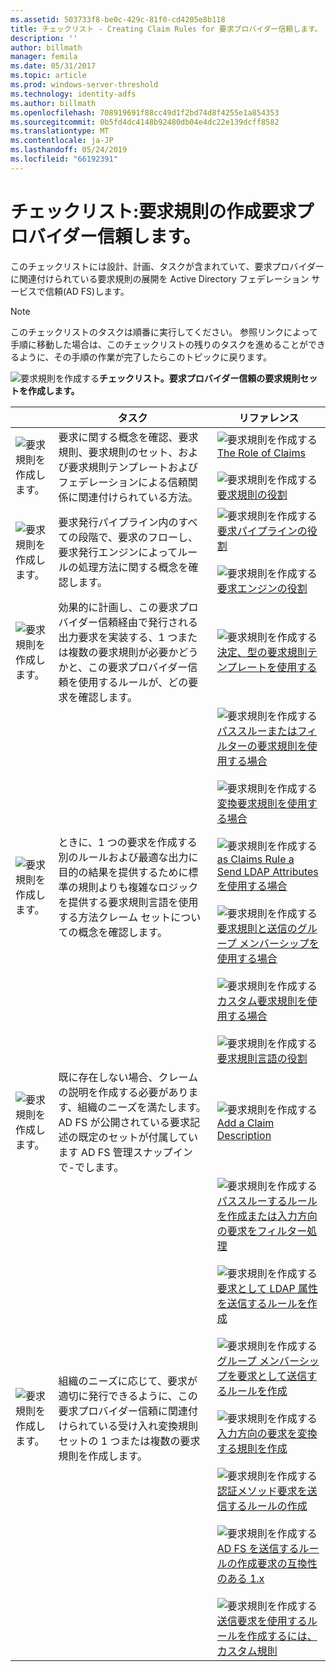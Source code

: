 ```yaml
---
ms.assetid: 503733f8-be0c-429c-81f0-cd4205e8b118
title: チェックリスト - Creating Claim Rules for 要求プロバイダー信頼します。
description: ''
author: billmath
manager: femila
ms.date: 05/31/2017
ms.topic: article
ms.prod: windows-server-threshold
ms.technology: identity-adfs
ms.author: billmath
ms.openlocfilehash: 708919691f88cc49d1f2bd74d8f4255e1a854353
ms.sourcegitcommit: 0b5fd4dc4148b92480db04e4dc22e139dcff8582
ms.translationtype: MT
ms.contentlocale: ja-JP
ms.lasthandoff: 05/24/2019
ms.locfileid: "66192391"
---
```

# <a name="checklist-creating-claim-rules-for-a-claims-provider-trust"></a>チェックリスト:要求規則の作成要求プロバイダー信頼します。


このチェックリストには設計、計画、タスクが含まれていて、要求プロバイダーに関連付けられている要求規則の展開を Active Directory フェデレーション サービスで信頼\(AD FS\)します。  
  
> [!NOTE]  
> このチェックリストのタスクは順番に実行してください。 参照リンクによって手順に移動した場合は、このチェックリストの残りのタスクを進めることができるように、その手順の作業が完了したらこのトピックに戻ります。  
  
![要求規則を作成する](media/2b05dce3-938f-4168-9b8f-1f4398cbdb9b.gif)**チェックリスト。要求プロバイダー信頼の要求規則セットを作成します。**  
  
||タスク|リファレンス|  
|-|--------|-------------|  
|![要求規則を作成します。](media/icon_checkboxo.gif)|要求に関する概念を確認、要求規則、要求規則のセット、および要求規則テンプレートおよびフェデレーションによる信頼関係に関連付けられている方法。|![要求規則を作成する](media/faa393df-4856-4431-9eda-4f4e5be72a90.gif)[The Role of Claims](../../ad-fs/technical-reference/The-Role-of-Claims.md)<br /><br />![要求規則を作成する](media/faa393df-4856-4431-9eda-4f4e5be72a90.gif)[要求規則の役割](../../ad-fs/technical-reference/The-Role-of-Claim-Rules.md)|  
|![要求規則を作成します。](media/icon_checkboxo.gif)|要求発行パイプライン内のすべての段階で、要求のフローし、要求発行エンジンによってルールの処理方法に関する概念を確認します。|![要求規則を作成する](media/faa393df-4856-4431-9eda-4f4e5be72a90.gif)[要求パイプラインの役割](../../ad-fs/technical-reference/The-Role-of-the-Claims-Pipeline.md)<br /><br />![要求規則を作成する](media/faa393df-4856-4431-9eda-4f4e5be72a90.gif)[要求エンジンの役割](../../ad-fs/technical-reference/The-Role-of-the-Claims-Engine.md)|  
|![要求規則を作成します。](media/icon_checkboxo.gif)|効果的に計画し、この要求プロバイダー信頼経由で発行される出力要求を実装する、1 つまたは複数の要求規則が必要かどうかと、この要求プロバイダー信頼を使用するルールが、どの要求を確認します。|![要求規則を作成する](media/faa393df-4856-4431-9eda-4f4e5be72a90.gif)[決定、型の要求規則テンプレートを使用する](../../ad-fs/technical-reference/Determine-the-Type-of-Claim-Rule-Template-to-Use.md)|  
|![要求規則を作成します。](media/icon_checkboxo.gif)|ときに、1 つの要求を作成する別のルールおよび最適な出力に目的の結果を提供するために標準の規則よりも複雑なロジックを提供する要求規則言語を使用する方法クレーム セットについての概念を確認します。|![要求規則を作成する](media/faa393df-4856-4431-9eda-4f4e5be72a90.gif)[パススルーまたはフィルターの要求規則を使用する場合](../../ad-fs/technical-reference/When-to-Use-a-Pass-Through-or-Filter-Claim-Rule.md)<br /><br />![要求規則を作成する](media/faa393df-4856-4431-9eda-4f4e5be72a90.gif)[変換要求規則を使用する場合](../../ad-fs/technical-reference/When-to-Use-a-Transform-Claim-Rule.md)<br /><br />![要求規則を作成する](media/faa393df-4856-4431-9eda-4f4e5be72a90.gif)[as Claims Rule a Send LDAP Attributes を使用する場合](../../ad-fs/technical-reference/When-to-Use-a-Send-LDAP-Attributes-as-Claims-Rule.md)<br /><br />![要求規則を作成する](media/faa393df-4856-4431-9eda-4f4e5be72a90.gif)[要求規則と送信のグループ メンバーシップを使用する場合](../../ad-fs/technical-reference/When-to-Use-a-Send-Group-Membership-as-a-Claim-Rule.md)<br /><br />![要求規則を作成する](media/faa393df-4856-4431-9eda-4f4e5be72a90.gif)[カスタム要求規則を使用する場合](../../ad-fs/technical-reference/When-to-Use-a-Custom-Claim-Rule.md)<br /><br />![要求規則を作成する](media/faa393df-4856-4431-9eda-4f4e5be72a90.gif)[要求規則言語の役割](../../ad-fs/technical-reference/The-Role-of-the-Claim-Rule-Language.md)|  
|![要求規則を作成します。](media/icon_checkboxo.gif)|既に存在しない場合、クレームの説明を作成する必要があります、組織のニーズを満たします。 AD FS が公開されている要求記述の既定のセットが付属しています AD FS 管理スナップインで\-でします。|![要求規則を作成する](media/15dd35b6-6cc6-421f-93f8-7109920e7144.gif)[Add a Claim Description](../../ad-fs/operations/Add-a-Claim-Description.md)|  
|![要求規則を作成します。](media/icon_checkboxo.gif)|組織のニーズに応じて、要求が適切に発行できるように、この要求プロバイダー信頼に関連付けられている受け入れ変換規則セットの 1 つまたは複数の要求規則を作成します。|![要求規則を作成する](media/15dd35b6-6cc6-421f-93f8-7109920e7144.gif)[パススルーするルールを作成または入力方向の要求をフィルター処理](../../ad-fs/operations/Create-a-Rule-to-Pass-Through-or-Filter-an-Incoming-Claim.md)<br /><br />![要求規則を作成する](media/15dd35b6-6cc6-421f-93f8-7109920e7144.gif)[要求として LDAP 属性を送信するルールを作成](../../ad-fs/operations/Create-a-Rule-to-Send-LDAP-Attributes-as-Claims.md)<br /><br />![要求規則を作成する](media/15dd35b6-6cc6-421f-93f8-7109920e7144.gif)[グループ メンバーシップを要求として送信するルールを作成](../../ad-fs/operations/Create-a-Rule-to-Send-Group-Membership-as-a-Claim.md)<br /><br />![要求規則を作成する](media/15dd35b6-6cc6-421f-93f8-7109920e7144.gif)[入力方向の要求を変換する規則を作成](../../ad-fs/operations/Create-a-Rule-to-Transform-an-Incoming-Claim.md)<br /><br />![要求規則を作成する](media/15dd35b6-6cc6-421f-93f8-7109920e7144.gif)[認証メソッド要求を送信するルールの作成](../../ad-fs/operations/Create-a-Rule-to-Send-an-Authentication-Method-Claim.md)<br /><br />![要求規則を作成する](media/15dd35b6-6cc6-421f-93f8-7109920e7144.gif)[AD FS を送信するルールの作成要求の互換性のある 1.x](../../ad-fs/operations/Create-a-Rule-to-Send-an-AD-FS-1x-Compatible-Claim.md)<br /><br />![要求規則を作成する](media/15dd35b6-6cc6-421f-93f8-7109920e7144.gif)[送信要求を使用するルールを作成するには、カスタム規則](../../ad-fs/operations/Create-a-Rule-to-Send-Claims-Using-a-Custom-Rule.md)|  
  

